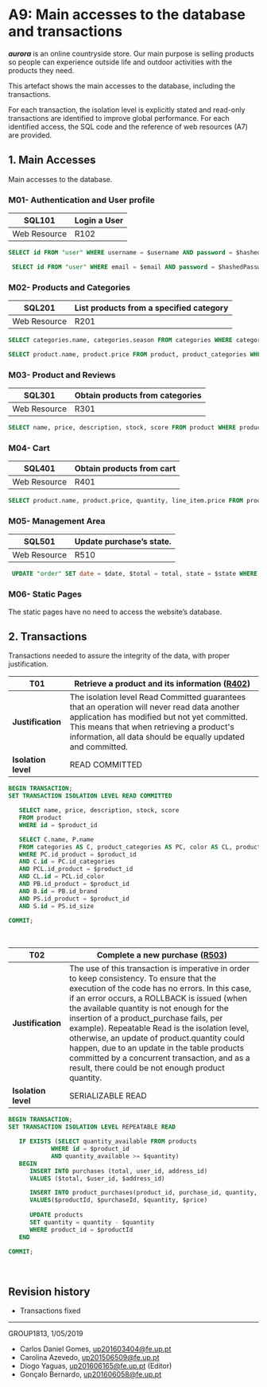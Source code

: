 
# A9: Main accesses to the database and transactions

***aurora*** is an online countryside store. Our main purpose is selling products so people can experience outside life and outdoor activities with the products they need.

This artefact shows the main accesses to the database, including the transactions.

For each transaction, the isolation level is explicitly stated and read-only transactions are identified to improve global performance. For each identified access, the SQL code and the reference of web resources (A7) are provided.

## 1. Main Accesses

Main accesses to the database.
### M01- Authentication and User profile

| SQL101| Login a User|
| ------------- | ------------------------------------------- |
| Web Resource  | R102 |

```sql
SELECT id FROM "user" WHERE username = $username AND password = $hashedPassword;
```
```sql
 SELECT id FROM "user" WHERE email = $email AND password = $hashedPassword;
```

### M02- Products and Categories
| SQL201| List products from a specified category|
| ------------- | ------------------------------------------- |
| Web Resource  | R201 |
```sql
SELECT categories.name, categories.season FROM categories WHERE categories.id = $categoriesId;
```
```sql
SELECT product.name, product.price FROM product, product_categories WHERE product_categories.id_categories = $categoriesId AND product_categories.id_product = product.id;
```

### M03- Product and Reviews
| SQL301| Obtain products from categories|
| ------------- | ------------------------------------------- |
| Web Resource  | R301|
```sql
SELECT name, price, description, stock, score FROM product WHERE product.id = $productId;
```

### M04- Cart
| SQL401| Obtain products from cart|
| ------------- | ------------------------------------------- |
| Web Resource  | R401|
```sql
SELECT product.name, product.price, quantity, line_item.price FROM product, line_item, line_item_cart, cart, "user" WHERE product.id = line_item.id_product AND line_item_cart.id_line_item = line_item.id AND line_item_cart.id_cart = cart.id AND "user".id_cart = cart.id AND "user".id = $userId;
```

### M05- Management Area
| SQL501| Update purchase’s state.|
| ------------- | ------------------------------------------- |
| Web Resource  | R510|
```sql
 UPDATE "order" SET date = $date, $total = total, state = $state WHERE id = $orderId;
```

### M06- Static Pages
The static pages have no need to access the website’s database.

## 2. Transactions
 
Transactions needed to assure the integrity of the data, with proper justification.

| **T01** | **Retrieve a product and its information** ([R402](https://git.fe.up.pt/lbaw/lbaw18/lbaw1813/wikis/a7#-r402-cart-checkout-action-))                                                                                                                                                                                                                                                                                                |
|------------------------------------------------------------------------|-----------------------------------------------------------------------------------------------------------------------------------------------------------------------------------------------------------------------------------------------------------------------------------------------------------------------------|
| **Justification**                                                      | The isolation level Read Committed guarantees that an operation will never read data another application has modified but not yet committed. This means that when retrieving a product's information, all data should be equally updated and committed. |
| **Isolation level**                                                    | READ COMMITTED                                                                                                                                                                                                                                                                                                      |
 ```sql
 BEGIN TRANSACTION;
 SET TRANSACTION ISOLATION LEVEL READ COMMITTED

    SELECT name, price, description, stock, score
    FROM product
    WHERE id = $product_id

    SELECT C.name, P.name
    FROM categories AS C, product_categories AS PC, color AS CL, product_color AS PCL, brand AS B, product_brand as PB, size AS S, product_size as PS
    WHERE PC.id_product = $product_id
    AND C.id = PC.id_categories
    AND PCL.id_product = $product_id
    AND CL.id = PCL.id_color 
    AND PB.id_product = $product_id
    AND B.id = PB.id_brand
    AND PS.id_product = $product_id
    AND S.id = PS.id_size

COMMIT;
```                               

<br/>

| **T02** | **Complete a new purchase** ([R503](https://git.fe.up.pt/lbaw/lbaw18/lbaw1813/wikis/a7#-r402-cart-checkout-action-))                                                                                                                                                                                                                                                                                               |
|------------------------------------------------------------------------|-----------------------------------------------------------------------------------------------------------------------------------------------------------------------------------------------------------------------------------------------------------------------------------------------------------------------------|
| **Justification**                                                      | The use of this transaction is imperative in order to keep consistency. To ensure that the execution of the code has no errors. In this case, if an error occurs, a ROLLBACK is issued (when the available quantity is not enough for the insertion of a product_purchase fails, per example). Repeatable Read is the isolation level, otherwise, an update of product.quantity could happen, due to an update in the table products committed by a concurrent transaction, and as a result, there could be not enough product quantity.  |
| **Isolation level**                                                    | SERIALIZABLE READ                                                                                                                                                                                                                                                                                                      |
 ```sql
 BEGIN TRANSACTION;
 SET TRANSACTION ISOLATION LEVEL REPEATABLE READ

    IF EXISTS (SELECT quantity_available FROM products
             WHERE id = $product_id
             AND quantity_available >= $quantity)
    BEGIN
       INSERT INTO purchases (total, user_id, address_id)
       VALUES ($total, $user_id, $address_id)

       INSERT INTO product_purchases(product_id, purchase_id, quantity, price)
       VALUES($productId, $purchaseId, $quantity, $price)
       
       UPDATE products
       SET quantity = quantity - $quantity
       WHERE product_id = $productId
    END

COMMIT;
```    
<br/>

## Revision history

- Transactions fixed

***
GROUP1813, 1/05/2019

* Carlos Daniel Gomes, up201603404@fe.up.pt 
* Carolina Azevedo, up201506509@fe.up.pt
* Diogo Yaguas, up201606165@fe.up.pt (Editor)
* Gonçalo Bernardo, up201606058@fe.up.pt
